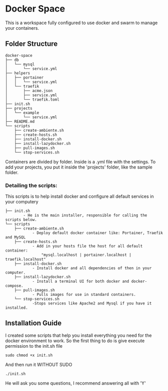 # Docker Space
This is a workspace fully configured to use docker and swarm to manage your containers.

## Folder Structure

```
docker-space
├── db
│   └── mysql
│       └── service.yml
├── helpers
│   ├── portainer
│   │   └── service.yml
│   └── traefik
│       ├── acme.json
│       ├── service.yml
│       └── traefik.toml
├── init.sh
├── projects
│   └── example
│       └── service.yml
├── README.md
└── scripts
    ├── create-ambiente.sh
    ├── create-hosts.sh
    ├── install-docker.sh
    ├── install-lazydocker.sh
    ├── pull-images.sh
    └── stop-services.sh
```
Containers are divided by folder. Inside is a .yml file with the settings.
To add your projects, you put it inside the 'projects' folder, like the sample folder.

### Detailing the scripts:
This scripts is to help install docker and configure all default services in your computery
```
├── init.sh
        - He is the main installer, responsible for calling the scripts below.
└── scripts
    ├── create-ambiente.sh      
            - Deploy default docker container like: Portainer, Traefik and MySQL
    ├── create-hosts.sh
            - Add in your hosts file the host for all default container: 
                "mysql.localhost | portainer.localhost | traefik.localhost"
    ├── install-docker.sh
            - Install docker and all dependencies of then in your computer.
    ├── install-lazydocker.sh
            - Install a terminal UI for both docker and docker-compose.
    ├── pull-images.sh
            - Pulls images for use in standard containers.
    └── stop-services.sh
            -Stops services like Apache2 and Mysql if you have it installed.
```

## Installation Guide

I created some scripts that help you install everything you need for the docker environment to work. So the first thing to do is give execute permission to the init.sh file
```shell script
sudo chmod +x init.sh
```
And then run it WITHOUT SUDO
```shell script
./init.sh
```
He will ask you some questions, I recommend answering all with 'Y'
